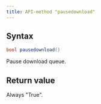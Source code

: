 ```yaml
---
title: API-method "pausedownload"
---
```

## Syntax
```C#
bool pausedownload() 
```

Pause download queue.

## Return value
Always "True".
